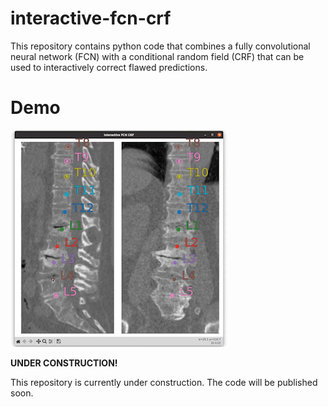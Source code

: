 # interactive-fcn-crf
This repository contains python code that combines a fully convolutional neural network (FCN) with a conditional random field (CRF) that can be used to interactively correct flawed predictions.

# Demo

![demo](https://github.com/JannikIrmai/interactive-fcn-crf/blob/main/demo-video.gif)


**UNDER CONSTRUCTION!**

This repository is currently under construction. 
The code will be published soon.
